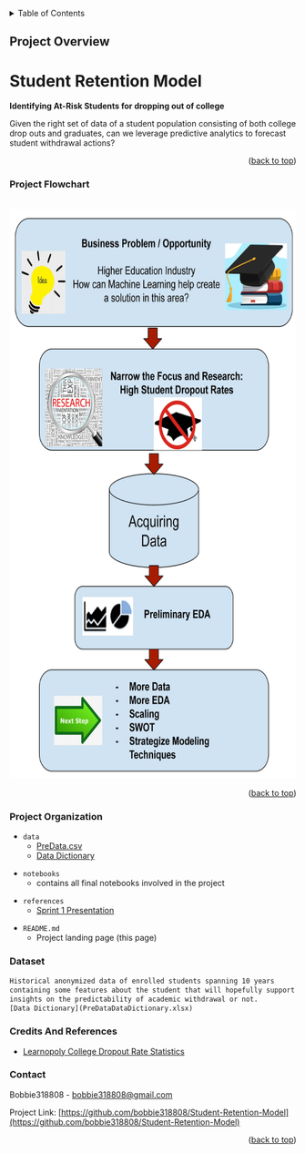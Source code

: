<a name="readme-top"></a>

<details>
  <summary>Table of Contents</summary>
  <ol>
    <li>
      <a href="#project-overview">Project Overview</a>
    </li>
    <li><a href="#project-flowchart">Project Flowchart</a></li>
    <li><a href="#dataset">Dataset</a></li>
    <li><a href="#credits-and-references">Credits And References</a></li>
  </ol>
</details>

<!-- Project Overview -->
## Project Overview

Student Retention Model
=========================

**Identifying At-Risk Students for dropping out of college**

Given the right set of data of a student population consisting of both college drop outs and graduates, can we leverage predictive analytics to forecast student withdrawal actions?

<p align="right">(<a href="#readme-top">back to top</a>)</p>

<!-- ### Walkthrough Demo -->

### Project Flowchart
<br />
<div align="center">
  <a href="https://github.com/othneildrew/Best-README-Template">
    <img src="images/ProjectWorkFlow.jpg" width="600" height="1000">
    </a>
</div>

<p align="right">(<a href="#readme-top">back to top</a>)</p>


### Project Organization

* `data` 
    - [PreData.csv](https://drive.google.com/file/d/1g-bVWHObcPFhSpUs4lNxAriqcH9iOHoS/view?usp=drive_link)
    - [Data Dictionary](PreDataDataDictionary.xlsx)
<!-- 
* `model`
    - joblib dump of final model / model object -->

* `notebooks`
    - contains all final notebooks involved in the project
<!-- 
* `reports`
    - contains final report which summarises the project -->

* `references`
    - [Sprint 1 Presentation](CapstoneSprint1StudentRetentionModel.pptx)
<!-- 
* `src`
    - Contains the project source code (refactored from the notebooks)

* `.gitignore`
    - Part of Git, includes files and folders to be ignored by Git version control

* `capstine_env.yml`
    - Conda environment specification

* `Makefile`
    - Automation script for the project
-->
* `README.md`
    - Project landing page (this page)
<!-- 
* `LICENSE`
    - Project license -->

### Dataset
    Historical anonymized data of enrolled students spanning 10 years containing some features about the student that will hopefully support insights on the predictability of academic withdrawal or not.  
    [Data Dictionary](PreDataDataDictionary.xlsx)

### Credits And References

* [Learnopoly College Dropout Rate Statistics](https://learnopoly.com/college-dropout-rate/)

<!-- CONTACT -->
### Contact
Bobbie318808 - bobbie318808@gmail.com

Project Link: [https://github.com/bobbie318808/Student-Retention-Model](https://github.com/bobbie318808/Student-Retention-Model)

<p align="right">(<a href="#readme-top">back to top</a>)</p>

